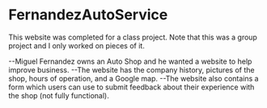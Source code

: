 # FernandezAutoService

This website was completed for a class project. Note that this was a group project and I only worked on pieces of it.

--Miguel Fernandez owns an Auto Shop and he wanted a website to help improve business.
--The website has the company history, pictures of the shop, hours of operation, and a Google map.
--The website also contains a form which users can use to submit feedback about their experience with the shop (not fully functional).
